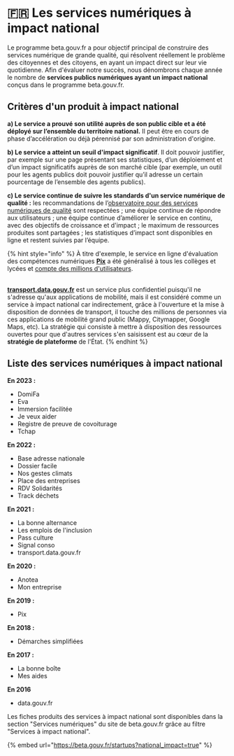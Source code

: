 # 🇫🇷 Les services numériques à impact national

Le programme beta.gouv.fr a pour objectif principal de construire des services numérique de grande qualité, qui résolvent réellement le problème des citoyennes et des citoyens, en ayant un impact direct sur leur vie quotidienne. Afin d'évaluer notre succès, nous dénombrons chaque année le nombre de **services publics numériques ayant un impact national** conçus dans le programme beta.gouv.fr.

## Critères d'un produit à impact national

**a) Le service a prouvé son utilité auprès de son public cible et a été déployé sur l’ensemble du territoire national.** Il peut être en cours de phase d’accélération ou déjà pérennisé par son administration d'origine.

**b) Le service a atteint un seuil d'impact significatif**. Il doit pouvoir justifier, par exemple sur une page présentant ses statistiques, d’un déploiement et d’un impact significatifs auprès de son marché cible (par exemple, un outil pour les agents publics doit pouvoir justifier qu’il adresse un certain pourcentage de l’ensemble des agents publics).

**c) Le service continue de suivre les standards d'un service numérique de qualité :** les recommandations de l’[observatoire pour des services numériques de qualité](https://observatoire.numerique.gouv.fr/observatoire) sont respectées ; une équipe continue de répondre aux utilisateurs ; une équipe continue d’améliorer le service en continu, avec des objectifs de croissance et d'impact ; le maximum de ressources produites sont partagées ; les statistiques d’impact sont disponibles en ligne et restent suivies par l’équipe.

{% hint style="info" %}
À titre d'exemple, le service en ligne d'évaluation des compétences numériques [**Pix**](https://pix.fr) a été généralisé à tous les collèges et lycées et [compte des millions d'utilisateurs](https://pix.fr/notre-mission).

\
[**transport.data.gouv.fr**](http://transport.data.gouv.fr) est un service plus confidentiel puisqu'il ne s'adresse qu'aux applications de mobilité, mais il est considéré comme un service à impact national car indirectement, grâce à l'ouverture et la mise à disposition de données de transport, il touche des millions de personnes via ces applications de mobilité grand public (Mappy, Citymapper, Google Maps, etc). La stratégie qui consiste à mettre à disposition des ressources ouvertes pour que d'autres services s'en saisissent est au cœur de la **stratégie de plateforme** de l'État.
{% endhint %}

## Liste des services numériques à impact national

**En 2023 :**

* DomiFa
* Eva
* Immersion facilitée
* Je veux aider
* Registre de preuve de covoiturage
* Tchap

**En 2022 :**

* Base adresse nationale
* Dossier facile
* Nos gestes climats
* Place des entreprises
* RDV Solidarités
* Track déchets

**En 2021 :**

* La bonne alternance
* Les emplois de l'inclusion
* Pass culture
* Signal conso
* transport.data.gouv.fr

**En 2020 :**

* Anotea
* Mon entreprise

**En 2019 :**

* Pix

**En 2018 :**

* Démarches simplifiées

**En 2017 :**

* La bonne boîte
* Mes aides

**En 2016**

* data.gouv.fr

Les fiches produits des services à impact national sont disponibles dans la section "Services numériques" du site de beta.gouv.fr grâce au filtre "Services à impact national".

{% embed url="https://beta.gouv.fr/startups?national_impact=true" %}
